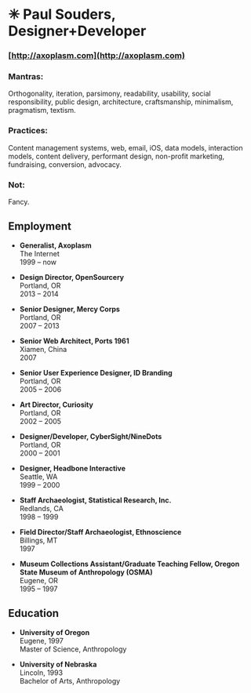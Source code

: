 ✳︎ Paul Souders, Designer+Developer
==================================
### [http://axoplasm.com](http://axoplasm.com)


### Mantras:
Orthogonality, iteration, parsimony, readability, usability, social responsibility, public design, architecture, craftsmanship, minimalism, pragmatism, textism.

### Practices:
Content management systems, web, email, iOS, data models, interaction models, content delivery, performant design, non-profit marketing, fundraising, conversion, advocacy.

### Not:
Fancy.


Employment
----------

* __Generalist, Axoplasm__   
The Internet   
1999 – now   

* __Design Director, OpenSourcery__   
Portland, OR   
2013 – 2014

* __Senior Designer, Mercy Corps__    
Portland, OR   
2007 – 2013   

* __Senior Web Architect, Ports 1961__   
Xiamen, China   
2007   

* __Senior User Experience Designer, ID Branding__   
Portland, OR   
2005 – 2006   

* __Art Director, Curiosity__   
Portland, OR   
2002 – 2005   

* __Designer/Developer, CyberSight/NineDots__   
Portland, OR   
2000 – 2001   

* __Designer, Headbone Interactive__   
Seattle, WA   
1999 – 2000   

* __Staff Archaeologist, Statistical Research, Inc.__   
Redlands, CA   
1998 – 1999

* __Field Director/Staff Archaeologist, Ethnoscience__   
Billings, MT   
1997

* __Museum Collections Assistant/Graduate Teaching Fellow, Oregon State Museum of Anthropology (OSMA)__   
Eugene, OR   
1995 – 1997


Education
---------

* __University of Oregon__   
Eugene, 1997   
Master of Science, Anthropology   

* __University of Nebraska__   
Lincoln, 1993   
Bachelor of Arts, Anthropology   



